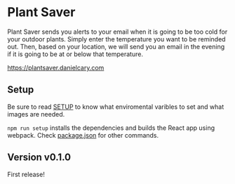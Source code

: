 # Plant Saver
Plant Saver sends you alerts to your email when it is going to be too cold for your outdoor plants. Simply enter the temperature you want to be reminded out. Then, based on your location, we will send you an email in the evening if it is going to be at or below that temperature. 

https://plantsaver.danielcary.com
                        
## Setup
Be sure to read [SETUP](SETUP) to know what enviromental varibles to set and what images are needed.

`npm run setup` installs the dependencies and builds the React app using webpack. Check [package.json](package.json) for other commands.


## Version v0.1.0
First release!
